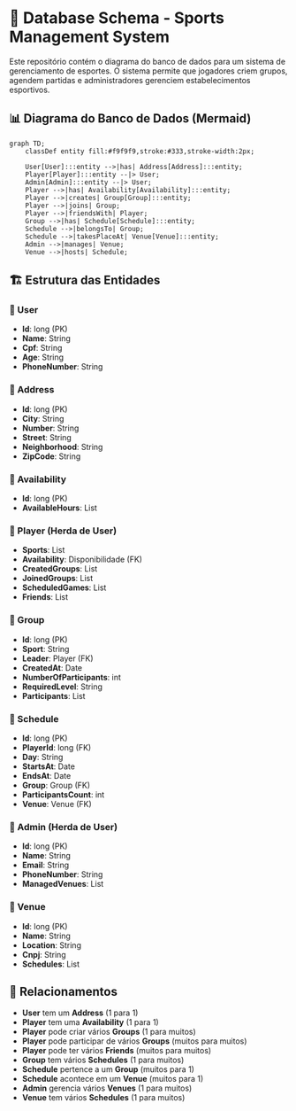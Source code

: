 # 📌 Database Schema - Sports Management System

Este repositório contém o diagrama do banco de dados para um sistema de gerenciamento de esportes. O sistema permite que jogadores criem grupos, agendem partidas e administradores gerenciem estabelecimentos esportivos.

## 📊 Diagrama do Banco de Dados (Mermaid)

```mermaid
graph TD;
    classDef entity fill:#f9f9f9,stroke:#333,stroke-width:2px;
    
    User[User]:::entity -->|has| Address[Address]:::entity;
    Player[Player]:::entity --|> User;
    Admin[Admin]:::entity --|> User;
    Player -->|has| Availability[Availability]:::entity;
    Player -->|creates| Group[Group]:::entity;
    Player -->|joins| Group;
    Player -->|friendsWith| Player;
    Group -->|has| Schedule[Schedule]:::entity;
    Schedule -->|belongsTo| Group;
    Schedule -->|takesPlaceAt| Venue[Venue]:::entity;
    Admin -->|manages| Venue;
    Venue -->|hosts| Schedule;
```

## 🏗️ Estrutura das Entidades

### 🔹 User
- **Id**: long (PK)
- **Name**: String
- **Cpf**: String
- **Age**: String
- **PhoneNumber**: String

### 🔹 Address
- **Id**: long (PK)
- **City**: String
- **Number**: String
- **Street**: String
- **Neighborhood**: String
- **ZipCode**: String

### 🔹 Availability
- **Id**: long (PK)
- **AvailableHours**: List<String>

### 🔹 Player (Herda de User)
- **Sports**: List<String>
- **Availability**: Disponibilidade (FK)
- **CreatedGroups**: List<Group>
- **JoinedGroups**: List<Group>
- **ScheduledGames**: List<Schedule>
- **Friends**: List<Player>

### 🔹 Group
- **Id**: long (PK)
- **Sport**: String
- **Leader**: Player (FK)
- **CreatedAt**: Date
- **NumberOfParticipants**: int
- **RequiredLevel**: String
- **Participants**: List<Player>

### 🔹 Schedule
- **Id**: long (PK)
- **PlayerId**: long (FK)
- **Day**: String
- **StartsAt**: Date
- **EndsAt**: Date
- **Group**: Group (FK)
- **ParticipantsCount**: int
- **Venue**: Venue (FK)

### 🔹 Admin (Herda de User)
- **Id**: long (PK)
- **Name**: String
- **Email**: String
- **PhoneNumber**: String
- **ManagedVenues**: List<Venue>

### 🔹 Venue
- **Id**: long (PK)
- **Name**: String
- **Location**: String
- **Cnpj**: String
- **Schedules**: List<Schedule>

## 🔗 Relacionamentos
- **User** tem um **Address** (1 para 1)
- **Player** tem uma **Availability** (1 para 1)
- **Player** pode criar vários **Groups** (1 para muitos)
- **Player** pode participar de vários **Groups** (muitos para muitos)
- **Player** pode ter vários **Friends** (muitos para muitos)
- **Group** tem vários **Schedules** (1 para muitos)
- **Schedule** pertence a um **Group** (muitos para 1)
- **Schedule** acontece em um **Venue** (muitos para 1)
- **Admin** gerencia vários **Venues** (1 para muitos)
- **Venue** tem vários **Schedules** (1 para muitos)

